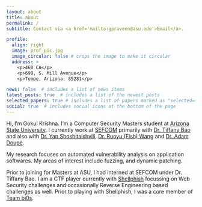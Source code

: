```yaml
---
layout: about
title: about
permalink: /
subtitle: Contact via <a href='mailto:gpraveen@asu.edu'>Email</a>.

profile:
  align: right
  image: prof_pic.jpg
  image_circular: false # crops the image to make it circular
  address: >
    <p>460 CA</p>
    <p>699, S. Mill Avenue</p>
    <p>Tempe, Arizona, 85281</p>

news: false  # includes a list of news items
latest_posts: true  # includes a list of the newest posts
selected_papers: true # includes a list of papers marked as "selected={true}"
social: true  # includes social icons at the bottom of the page
---
```


Hi, I’m Gokul Krishna. I’m a Computer Security Masters student at [Arizona State University](https://asu.edu). I currently work at [SEFCOM](https://sefcom.asu.edu/) primarily with [Dr. Tiffany Bao](https://www.tiffanybao.com/) and also with [Dr. Yan Shoshitaishvili](https://yancomm.net/), [Dr. Ruoyu (Fish) Wang](https://ruoyuwang.me/) and [Dr. Adam Doupe](https://adamdoupe.com/). 

My research focuses on automated vulnerability analysis on application softwares. My areas of interest include fuzzing, and dynamic patching. 

Prior to joining for Masters at ASU, I had interned at SEFCOM under Dr. Tiffany Bao. I am a CTF player currently with [Shellphish](https://shellphish.net/) focussing on Web Security challenges and occasionally Reverse Engineering based challenges as well. Prior to playing with Shellphish, I was a core member of [Team bi0s](https://bi0s.in). 

